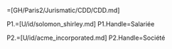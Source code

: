 =[GH/Paris2/Jurismatic/CDD/CDD.md]

P1.=[U/id/solomon_shirley.md]
P1.Handle=Salariée

P2.=[U/id/acme_incorporated.md]
P2.Handle=Société